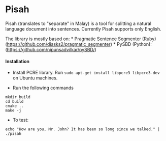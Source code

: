 # Pisah

Pisah (translates to "separate" in Malay) is a tool for splitting a natural language document into sentences.
Currently Pisah supports only English.

The library is mostly based on:
    * Pragmatic Sentence Segmenter (Ruby) (https://github.com/diasks2/pragmatic_segmenter)
    * PySBD (Python): (https://github.com/nipunsadvilkar/pySBD/)

#### Installation
* Install PCRE library. Run `sudo apt-get install libpcre3 libpcre3-dev` on Ubuntu machines.

* Run the following commands
```
mkdir build
cd build
cmake ..
make -j
```

* To test:
```
echo "How are you, Mr. John? It has been so long since we talked." | ./pisah 

```
